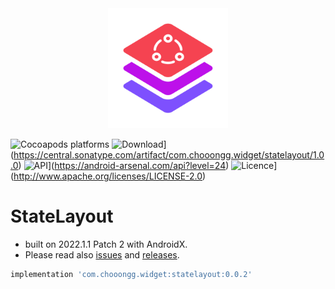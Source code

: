 <div align=center>
    <picture>
        <img src="Screenshots/Logo.svg" width="192" height="192"/>
    </picture>
</div>

![Cocoapods platforms](https://img.shields.io/cocoapods/p/Android)
![Download](https://img.shields.io/maven-central/v/com.chooongg.widget/statelayout.svg)](https://central.sonatype.com/artifact/com.chooongg.widget/statelayout/1.0.0)
![API](https://img.shields.io/badge/API-24%2B-green.svg?style=flat)](https://android-arsenal.com/api?level=24)
![Licence](https://img.shields.io/badge/Licence-Apache2-blue.svg)](http://www.apache.org/licenses/LICENSE-2.0)

# StateLayout
- built on 2022.1.1 Patch 2 with AndroidX.
- Please read also [issues](https://github.com/Chooongg/StateLayout/issues) and [releases](https://github.com/Chooongg/StateLayout/releases).

```groovy
implementation 'com.chooongg.widget:statelayout:0.0.2'
```
